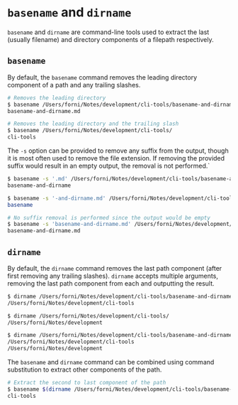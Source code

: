 # `basename` and `dirname`
`basename` and `dirname` are command-line tools used to extract the last (usually filename) and directory components of a filepath respectively.

## `basename`
By default, the `basename` command removes the leading directory component of a path and any trailing slashes.

```bash
# Removes the leading directory
$ basename /Users/forni/Notes/development/cli-tools/basename-and-dirname.md
basename-and-dirname.md

# Removes the leading directory and the trailing slash
$ basename /Users/forni/Notes/development/cli-tools/
cli-tools
```

The `-s` option can be provided to remove any suffix from the output, though it is most often used to remove the file extension. If removing the provided  suffix would result in an empty output, the removal is not performed.`

```bash
$ basename -s '.md' /Users/forni/Notes/development/cli-tools/basename-and-dirname.md
basename-and-dirname

$ basename -s '-and-dirname.md' /Users/forni/Notes/development/cli-tools/basename-and-dirname.md
basename

# No suffix removal is performed since the output would be empty
$ basename -s 'basename-and-dirname.md' /Users/forni/Notes/development/cli-tools/basename-and-dirname.md
basename-and-dirname.md
```

## `dirname`
By default, the `dirname` command removes the last path component (after first removing any trailing slashes). `dirname` accepts multiple arguments, removing the last path component from each and outputting the result.

```bash
$ dirname /Users/forni/Notes/development/cli-tools/basename-and-dirname.md
/Users/forni/Notes/development/cli-tools

$ dirname /Users/forni/Notes/development/cli-tools/
/Users/forni/Notes/development

$ dirname /Users/forni/Notes/development/cli-tools/basename-and-dirname.md /Users/forni/Notes/development/cli-tools/
/Users/forni/Notes/development/cli-tools
/Users/forni/Notes/development
```

The `basename` and `dirname` command can be combined using command substitution to extract other components of the path.

```bash
# Extract the second to last component of the path
$ basename $(dirname /Users/forni/Notes/development/cli-tools/basename-and-dirname.md)
cli-tools
```
